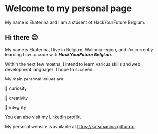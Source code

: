# Welcome to my personal page

My name is Ekaterina and I am a student of HackYourFuture Belgium.

## Hi there :blush:

My name is Ekaterina, I live in Belgium, Wallonia region, and I'm currently learning how to code with ***HackYourFuture Belgium***.

Within the next few months, I intend to learn various skills and web development languages. I hope to succeed.

My main personal values are:

:new_moon_with_face: curiosity

:art: creativity

:crystal_ball: integrity

You can also visit my [LinkedIn profile](https://www.linkedin.com/in/ekaterinamamina/).

My personal website is available at https://katsmamina.github.io
